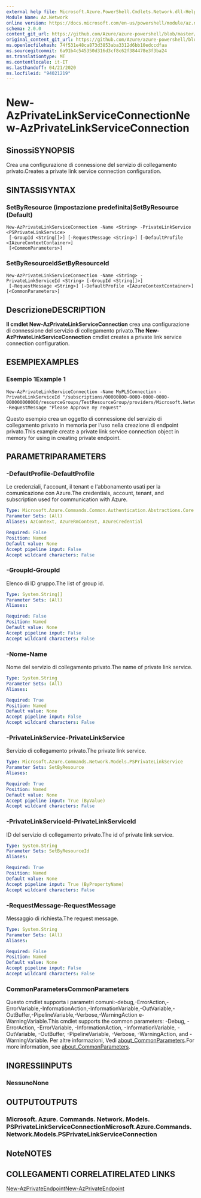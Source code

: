 ```yaml
---
external help file: Microsoft.Azure.PowerShell.Cmdlets.Network.dll-Help.xml
Module Name: Az.Network
online version: https://docs.microsoft.com/en-us/powershell/module/az.network/new-azprivatelinkserviceconnection
schema: 2.0.0
content_git_url: https://github.com/Azure/azure-powershell/blob/master/src/Network/Network/help/New-AzPrivateLinkServiceConnection.md
original_content_git_url: https://github.com/Azure/azure-powershell/blob/master/src/Network/Network/help/New-AzPrivateLinkServiceConnection.md
ms.openlocfilehash: 74f531e48ca873d3853aba3312d6bb10edccdfaa
ms.sourcegitcommit: 6a91b4c545350d316d3cf8c62f384478e3f3ba24
ms.translationtype: MT
ms.contentlocale: it-IT
ms.lasthandoff: 04/21/2020
ms.locfileid: "94021219"
---
```

# <span data-ttu-id="c33f2-101">New-AzPrivateLinkServiceConnection</span><span class="sxs-lookup"><span data-stu-id="c33f2-101">New-AzPrivateLinkServiceConnection</span></span>

## <span data-ttu-id="c33f2-102">Sinossi</span><span class="sxs-lookup"><span data-stu-id="c33f2-102">SYNOPSIS</span></span>
<span data-ttu-id="c33f2-103">Crea una configurazione di connessione del servizio di collegamento privato.</span><span class="sxs-lookup"><span data-stu-id="c33f2-103">Creates a private link service connection configuration.</span></span>

## <span data-ttu-id="c33f2-104">SINTASSI</span><span class="sxs-lookup"><span data-stu-id="c33f2-104">SYNTAX</span></span>

### <span data-ttu-id="c33f2-105">SetByResource (impostazione predefinita)</span><span class="sxs-lookup"><span data-stu-id="c33f2-105">SetByResource (Default)</span></span>
```
New-AzPrivateLinkServiceConnection -Name <String> -PrivateLinkService <PSPrivateLinkService>
 [-GroupId <String[]>] [-RequestMessage <String>] [-DefaultProfile <IAzureContextContainer>]
 [<CommonParameters>]
```

### <span data-ttu-id="c33f2-106">SetByResourceId</span><span class="sxs-lookup"><span data-stu-id="c33f2-106">SetByResourceId</span></span>
```
New-AzPrivateLinkServiceConnection -Name <String> -PrivateLinkServiceId <String> [-GroupId <String[]>]
 [-RequestMessage <String>] [-DefaultProfile <IAzureContextContainer>] [<CommonParameters>]
```

## <span data-ttu-id="c33f2-107">Descrizione</span><span class="sxs-lookup"><span data-stu-id="c33f2-107">DESCRIPTION</span></span>
<span data-ttu-id="c33f2-108">**Il cmdlet New-AzPrivateLinkServiceConnection** crea una configurazione di connessione del servizio di collegamento privato.</span><span class="sxs-lookup"><span data-stu-id="c33f2-108">**The New-AzPrivateLinkServiceConnection** cmdlet creates a private link service connection configuration.</span></span>

## <span data-ttu-id="c33f2-109">ESEMPI</span><span class="sxs-lookup"><span data-stu-id="c33f2-109">EXAMPLES</span></span>

### <span data-ttu-id="c33f2-110">Esempio 1</span><span class="sxs-lookup"><span data-stu-id="c33f2-110">Example 1</span></span>
```
New-AzPrivateLinkServiceConnection -Name MyPLSConnection -PrivateLinkServiceId "/subscriptions/00000000-0000-0000-0000-000000000000/resourceGroups/TestResourceGroup/providers/Microsoft.Network/privateLinkServices/privateLinkService" -RequestMessage "Please Approve my request"
```

<span data-ttu-id="c33f2-111">Questo esempio crea un oggetto di connessione del servizio di collegamento privato in memoria per l'uso nella creazione di endpoint privato.</span><span class="sxs-lookup"><span data-stu-id="c33f2-111">This example create a private link service connection object in memory for using in creating private endpoint.</span></span>

## <span data-ttu-id="c33f2-112">PARAMETRI</span><span class="sxs-lookup"><span data-stu-id="c33f2-112">PARAMETERS</span></span>

### <span data-ttu-id="c33f2-113">-DefaultProfile</span><span class="sxs-lookup"><span data-stu-id="c33f2-113">-DefaultProfile</span></span>
<span data-ttu-id="c33f2-114">Le credenziali, l'account, il tenant e l'abbonamento usati per la comunicazione con Azure.</span><span class="sxs-lookup"><span data-stu-id="c33f2-114">The credentials, account, tenant, and subscription used for communication with Azure.</span></span>

```yaml
Type: Microsoft.Azure.Commands.Common.Authentication.Abstractions.Core.IAzureContextContainer
Parameter Sets: (All)
Aliases: AzContext, AzureRmContext, AzureCredential

Required: False
Position: Named
Default value: None
Accept pipeline input: False
Accept wildcard characters: False
```

### <span data-ttu-id="c33f2-115">-GroupId</span><span class="sxs-lookup"><span data-stu-id="c33f2-115">-GroupId</span></span>
<span data-ttu-id="c33f2-116">Elenco di ID gruppo.</span><span class="sxs-lookup"><span data-stu-id="c33f2-116">The list of group id.</span></span>

```yaml
Type: System.String[]
Parameter Sets: (All)
Aliases:

Required: False
Position: Named
Default value: None
Accept pipeline input: False
Accept wildcard characters: False
```

### <span data-ttu-id="c33f2-117">-Nome</span><span class="sxs-lookup"><span data-stu-id="c33f2-117">-Name</span></span>
<span data-ttu-id="c33f2-118">Nome del servizio di collegamento privato.</span><span class="sxs-lookup"><span data-stu-id="c33f2-118">The name of private link service.</span></span>

```yaml
Type: System.String
Parameter Sets: (All)
Aliases:

Required: True
Position: Named
Default value: None
Accept pipeline input: False
Accept wildcard characters: False
```

### <span data-ttu-id="c33f2-119">-PrivateLinkService</span><span class="sxs-lookup"><span data-stu-id="c33f2-119">-PrivateLinkService</span></span>
<span data-ttu-id="c33f2-120">Servizio di collegamento privato.</span><span class="sxs-lookup"><span data-stu-id="c33f2-120">The private link service.</span></span>

```yaml
Type: Microsoft.Azure.Commands.Network.Models.PSPrivateLinkService
Parameter Sets: SetByResource
Aliases:

Required: True
Position: Named
Default value: None
Accept pipeline input: True (ByValue)
Accept wildcard characters: False
```

### <span data-ttu-id="c33f2-121">-PrivateLinkServiceId</span><span class="sxs-lookup"><span data-stu-id="c33f2-121">-PrivateLinkServiceId</span></span>
<span data-ttu-id="c33f2-122">ID del servizio di collegamento privato.</span><span class="sxs-lookup"><span data-stu-id="c33f2-122">The id of private link service.</span></span>

```yaml
Type: System.String
Parameter Sets: SetByResourceId
Aliases:

Required: True
Position: Named
Default value: None
Accept pipeline input: True (ByPropertyName)
Accept wildcard characters: False
```

### <span data-ttu-id="c33f2-123">-RequestMessage</span><span class="sxs-lookup"><span data-stu-id="c33f2-123">-RequestMessage</span></span>
<span data-ttu-id="c33f2-124">Messaggio di richiesta.</span><span class="sxs-lookup"><span data-stu-id="c33f2-124">The request message.</span></span>

```yaml
Type: System.String
Parameter Sets: (All)
Aliases:

Required: False
Position: Named
Default value: None
Accept pipeline input: False
Accept wildcard characters: False
```

### <span data-ttu-id="c33f2-125">CommonParameters</span><span class="sxs-lookup"><span data-stu-id="c33f2-125">CommonParameters</span></span>
<span data-ttu-id="c33f2-126">Questo cmdlet supporta i parametri comuni:-debug,-ErrorAction,-ErrorVariable,-InformationAction,-InformationVariable,-OutVariable,-OutBuffer,-PipelineVariable,-Verbose,-WarningAction e-WarningVariable.</span><span class="sxs-lookup"><span data-stu-id="c33f2-126">This cmdlet supports the common parameters: -Debug, -ErrorAction, -ErrorVariable, -InformationAction, -InformationVariable, -OutVariable, -OutBuffer, -PipelineVariable, -Verbose, -WarningAction, and -WarningVariable.</span></span> <span data-ttu-id="c33f2-127">Per altre informazioni, Vedi [about_CommonParameters](http://go.microsoft.com/fwlink/?LinkID=113216).</span><span class="sxs-lookup"><span data-stu-id="c33f2-127">For more information, see [about_CommonParameters](http://go.microsoft.com/fwlink/?LinkID=113216).</span></span>

## <span data-ttu-id="c33f2-128">INGRESSI</span><span class="sxs-lookup"><span data-stu-id="c33f2-128">INPUTS</span></span>

### <span data-ttu-id="c33f2-129">Nessuno</span><span class="sxs-lookup"><span data-stu-id="c33f2-129">None</span></span>

## <span data-ttu-id="c33f2-130">OUTPUT</span><span class="sxs-lookup"><span data-stu-id="c33f2-130">OUTPUTS</span></span>

### <span data-ttu-id="c33f2-131">Microsoft. Azure. Commands. Network. Models. PSPrivateLinkServiceConnection</span><span class="sxs-lookup"><span data-stu-id="c33f2-131">Microsoft.Azure.Commands.Network.Models.PSPrivateLinkServiceConnection</span></span>

## <span data-ttu-id="c33f2-132">Note</span><span class="sxs-lookup"><span data-stu-id="c33f2-132">NOTES</span></span>

## <span data-ttu-id="c33f2-133">COLLEGAMENTI CORRELATI</span><span class="sxs-lookup"><span data-stu-id="c33f2-133">RELATED LINKS</span></span>

[<span data-ttu-id="c33f2-134">New-AzPrivateEndpoint</span><span class="sxs-lookup"><span data-stu-id="c33f2-134">New-AzPrivateEndpoint</span></span>](./New-AzPrivateEndpoint.md)
